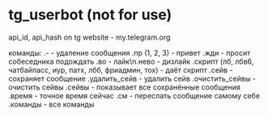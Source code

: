 # tg_userbot (not for use)

api_id, api_hash on tg website - my.telegram.org

команды:
.- - удаление сообщения
.пр (1, 2, 3) - привет
.жди - просит собеседника подождать
.во - лайк\n.нево - дизлайк
.скрипт (лб, лбв6, чатбайпасс, иур, патх, лбб, фриадмин, тох) - даёт скрипт
.сейв - сохраняет сообщение
.удалить_сейв - удалить сейв
.очистить_сейвы - очистить сейвы
.сейвы - показывает все сохранённые сообщения
.время - точное время сейчас
.см - переслать сообщение самому себе
.команды - все команды
